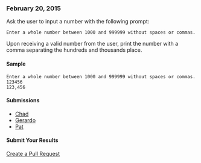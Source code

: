 ### February 20, 2015

Ask the user to input a number with the following prompt:

```` text
Enter a whole number between 1000 and 999999 without spaces or commas.
````

Upon receiving a valid number from the user, print the number with a comma
separating the hundreds and thousands place.

#### Sample

```` text
Enter a whole number between 1000 and 999999 without spaces or commas.
123456
123,456
````

#### Submissions
  * [Chad](https://github.com/AICSC/Coding-Challenges/blob/master/2015/02-20/Chad/Challenge1.java)
  * [Gerardo](https://github.com/AICSC/Coding-Challenges/blob/master/2015/02-20/Gerardo/CommaSeparation.java)
  * [Pat](https://github.com/AICSC/Coding-Challenges/tree/master/2015/02-20/Pat)

#### Submit Your Results
[Create a Pull Request](https://github.com/AICSC/Coding-Challenges/new/master/2015/02-20/)
